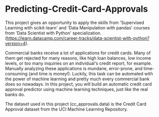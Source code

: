 # Predicting-Credit-Card-Approvals

This project gives an opportunity to apply the skills from 'Supervised Learning with scikit-learn' and 'Data Manipulation with pandas' courses from 'Data Scientist with Python' specialization. (https://learn.datacamp.com/career-tracks/data-scientist-with-python?version=4).

Commercial banks receive a lot of applications for credit cards. Many of them get rejected for many reasons, like high loan balances, low income levels, or too many inquiries on an individual's credit report, for example. Manually analyzing these applications is mundane, error-prone, and time-consuming (and time is money!). Luckily, this task can be automated with the power of machine learning and pretty much every commercial bank does so nowadays. In this project, you will build an automatic credit card approval predictor using machine learning techniques, just like the real banks do.

The dataset used in this project (cc_approvals.data) is the Credit Card Approval dataset from the UCI Machine Learning Repository.
